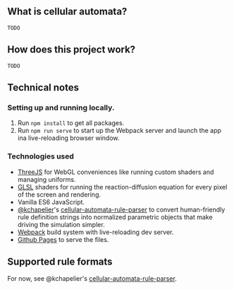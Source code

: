 ## What is cellular automata?

```
TODO
```

## How does this project work?

```
TODO
```

## Technical notes

### Setting up and running locally.

1. Run `npm install` to get all packages.
1. Run `npm run serve` to start up the Webpack server and launch the app ina  live-reloading browser window.

### Technologies used

* [ThreeJS](https://threejs.org/) for WebGL conveniences like running custom shaders and managing uniforms.
* [GLSL](https://www.khronos.org/opengl/wiki/Core_Language_(GLSL)) shaders for running the reaction-diffusion equation for every pixel of the screen and rendering.
* Vanilla ES6 JavaScript.
* [@kchapelier](https://github.com/kchapelier)'s [cellular-automata-rule-parser](https://github.com/kchapelier/cellular-automata-rule-parser) to convert human-friendly rule definition strings into normalized parametric objects that make driving the simulation simpler.
* [Webpack](https://webpack.js.org/) build system with live-reloading dev server.
* [Github Pages](https://pages.github.com/) to serve the files.

## Supported rule formats

For now, see @kchapelier's [cellular-automata-rule-parser](https://github.com/kchapelier/cellular-automata-rule-parser).